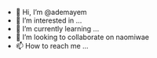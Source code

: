 - 👋 Hi, I’m @ademayem
- 👀 I’m interested in ...
- 🌱 I’m currently learning ...
- 💞️ I’m looking to collaborate on naomiwae
- 📫 How to reach me ...

<!---
ademayem/ademayem is a ✨ special ✨ repository because its `README.md` (this file) appears on your GitHub profile.
You can click the Preview link to take a look at your changes.
--->
